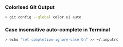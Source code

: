 ### Colorised Git Output
```sh
> git config --global color.ui auto
```

### Case insensitive auto-complete in Terminal
```sh
> echo "set completion-ignore-case On" >> ~/.inputrc
```